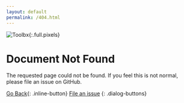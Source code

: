 ```yaml
---
layout: default
permalink: /404.html
---
```


![Toolbx]({{site.baseurl}}/assets/404.png){:.full.pixels}

# Document Not Found

The requested page could not be found. If you feel this is not normal, please file an issue on GitHub.

[Go Back](<javascript:window.history.go(-1);>){: .inline-button} [File an issue](https://github.com/containers/containertoolbx.org/issues)
{: .dialog-buttons}
